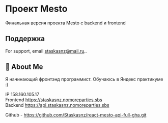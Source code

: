 
# Проект Mesto

Финальная версия проекта Mesto с backend и frontend 


## Поддержка

For support, email staskasnz@mail.ru..


## 🚀 About Me

Я начинающий фронтэнд программист.
Обучаюсь в Яндекс практикуме :)

IP  158.160.105.17 <br />
Frontend  https://staskasnz.nomoreparties.sbs <br />
Backend  https://api.staskasnz.nomoreparties.sbs <br />
 
Github - https://github.com/Staskasnz/react-mesto-api-full-gha.git